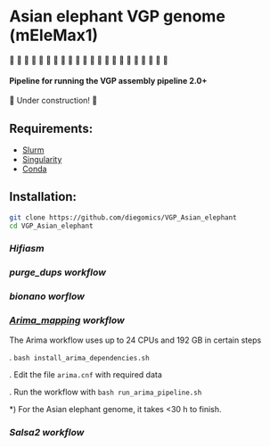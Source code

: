 # Asian elephant VGP genome (mEleMax1)

🐘 🧬 🐘 🧬 🐘 🧬 🐘 🧬 🐘 🧬 🐘 🧬 🐘 🧬 🐘 🧬 🐘 🧬 🐘 🧬 🐘 🧬

#### Pipeline for running the VGP assembly pipeline 2.0+
:construction: Under construction! :construction:

## Requirements:
* [Slurm](https://slurm.schedmd.com)
* [Singularity](https://sylabs.io)
* [Conda](https://docs.conda.io)

## Installation:
```bash
git clone https://github.com/diegomics/VGP_Asian_elephant
cd VGP_Asian_elephant
```

### _Hifiasm_

### _purge_dups workflow_

### _bionano worflow_

### _[Arima_mapping](https://github.com/ArimaGenomics/mapping_pipeline) workflow_
The Arima workflow uses up to 24 CPUs and 192 GB in certain steps

. `bash install_arima_dependencies.sh`

. Edit the file `arima.cnf` with required data

. Run the workflow with `bash run_arima_pipeline.sh`

\*) For the Asian elephant genome, it takes <30 h to finish.

### _Salsa2 workflow_
